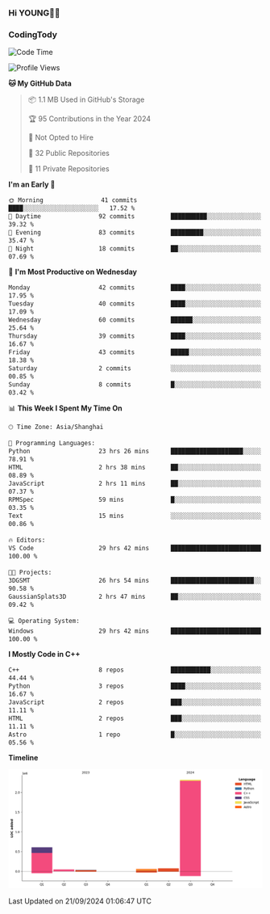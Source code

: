 <!--
**IHKYoung/IHKYoung** is a ✨ _special_ ✨ repository because its `README.md` (this file) appears on your GitHub profile.

Here are some ideas to get you started:

- 🔭 I’m currently working on ...
- 🌱 I’m currently learning ...
- 👯 I’m looking to collaborate on ...
- 🤔 I’m looking for help with ...
- 💬 Ask me about ...
- 📫 How to reach me: ...
- 😄 Pronouns: ...
- ⚡ Fun fact: ...
-->

### Hi YOUNG👋🏻


### CodingTody
<!--START_SECTION:waka-->
![Code Time](http://img.shields.io/badge/Code%20Time-176%20hrs%2049%20mins-blue)

![Profile Views](http://img.shields.io/badge/Profile%20Views-0-blue)

**🐱 My GitHub Data** 

> 📦 1.1 MB Used in GitHub's Storage 
 > 
> 🏆 95 Contributions in the Year 2024
 > 
> 🚫 Not Opted to Hire
 > 
> 📜 32 Public Repositories 
 > 
> 🔑 11 Private Repositories 
 > 
**I'm an Early 🐤** 

```text
🌞 Morning                41 commits          ████░░░░░░░░░░░░░░░░░░░░░   17.52 % 
🌆 Daytime                92 commits          ██████████░░░░░░░░░░░░░░░   39.32 % 
🌃 Evening                83 commits          █████████░░░░░░░░░░░░░░░░   35.47 % 
🌙 Night                  18 commits          ██░░░░░░░░░░░░░░░░░░░░░░░   07.69 % 
```
📅 **I'm Most Productive on Wednesday** 

```text
Monday                   42 commits          ████░░░░░░░░░░░░░░░░░░░░░   17.95 % 
Tuesday                  40 commits          ████░░░░░░░░░░░░░░░░░░░░░   17.09 % 
Wednesday                60 commits          ██████░░░░░░░░░░░░░░░░░░░   25.64 % 
Thursday                 39 commits          ████░░░░░░░░░░░░░░░░░░░░░   16.67 % 
Friday                   43 commits          █████░░░░░░░░░░░░░░░░░░░░   18.38 % 
Saturday                 2 commits           ░░░░░░░░░░░░░░░░░░░░░░░░░   00.85 % 
Sunday                   8 commits           █░░░░░░░░░░░░░░░░░░░░░░░░   03.42 % 
```


📊 **This Week I Spent My Time On** 

```text
🕑︎ Time Zone: Asia/Shanghai

💬 Programming Languages: 
Python                   23 hrs 26 mins      ████████████████████░░░░░   78.91 % 
HTML                     2 hrs 38 mins       ██░░░░░░░░░░░░░░░░░░░░░░░   08.89 % 
JavaScript               2 hrs 11 mins       ██░░░░░░░░░░░░░░░░░░░░░░░   07.37 % 
RPMSpec                  59 mins             █░░░░░░░░░░░░░░░░░░░░░░░░   03.35 % 
Text                     15 mins             ░░░░░░░░░░░░░░░░░░░░░░░░░   00.86 % 

🔥 Editors: 
VS Code                  29 hrs 42 mins      █████████████████████████   100.00 % 

🐱‍💻 Projects: 
3DGSMT                   26 hrs 54 mins      ███████████████████████░░   90.58 % 
GaussianSplats3D         2 hrs 47 mins       ██░░░░░░░░░░░░░░░░░░░░░░░   09.42 % 

💻 Operating System: 
Windows                  29 hrs 42 mins      █████████████████████████   100.00 % 
```

**I Mostly Code in C++** 

```text
C++                      8 repos             ███████████░░░░░░░░░░░░░░   44.44 % 
Python                   3 repos             ████░░░░░░░░░░░░░░░░░░░░░   16.67 % 
JavaScript               2 repos             ███░░░░░░░░░░░░░░░░░░░░░░   11.11 % 
HTML                     2 repos             ███░░░░░░░░░░░░░░░░░░░░░░   11.11 % 
Astro                    1 repo              █░░░░░░░░░░░░░░░░░░░░░░░░   05.56 % 
```



**Timeline**

![Lines of Code chart](https://raw.githubusercontent.com/IHKYoung/IHKYoung/baseline/assets/bar_graph.png)


 Last Updated on 21/09/2024 01:06:47 UTC
<!--END_SECTION:waka-->

